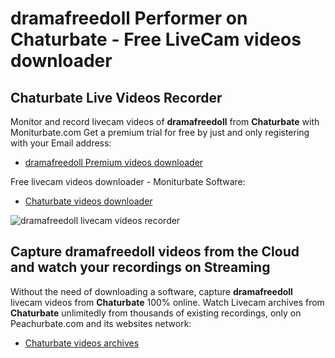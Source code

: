 # dramafreedoll Performer on Chaturbate - Free LiveCam videos downloader

## Chaturbate Live Videos Recorder

Monitor and record livecam videos of **dramafreedoll** from **Chaturbate** with Moniturbate.com
Get a premium trial for free by just and only registering with your Email address:
* [dramafreedoll Premium videos downloader](https://moniturbate.com/request-demo-licence-key.html)

Free livecam videos downloader - Moniturbate Software:
* [Chaturbate videos downloader](https://moniturbate.com/moniturbate-download-software.html)

![dramafreedoll livecam videos recorder](https://peachurnet.com/templates/moniturbate-software.png)


## Capture dramafreedoll videos from the Cloud and watch your recordings on Streaming

Without the need of downloading a software, capture **dramafreedoll** livecam videos from **Chaturbate** 100% online.
Watch Livecam archives from **Chaturbate** unlimitedly from thousands of existing recordings, only on Peachurbate.com and its websites network:
* [Chaturbate videos archives](https://peachurnet.com/)